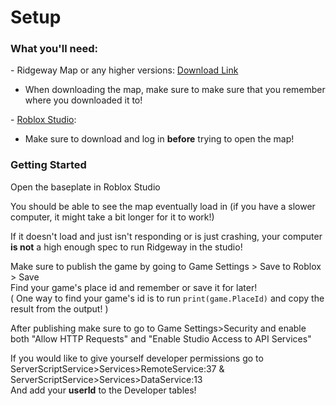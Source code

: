 # Setup

### What you'll need:[​](https://ags816710.github.io/rcd/docs/setup#what-youll-need) <a href="#what-youll-need" id="what-youll-need"></a>

\- Ridgeway Map or any higher versions: [Download Link](https://cdn.discordapp.com/attachments/973021949724856350/1043674319559082004/Concepts.rbxl)

* When downloading the map, make sure to make sure that you remember where you downloaded it to!

\- [Roblox Studio](https://setup.rbxcdn.com/RobloxStudioLauncherBeta.exe):

* Make sure to download and log in **before** trying to open the map!

### Getting Started[​](https://ags816710.github.io/rcd/docs/setup#getting-started) <a href="#getting-started" id="getting-started"></a>

Open the baseplate in Roblox Studio

You should be able to see the map eventually load in (if you have a slower computer, it might take a bit longer for it to work!)

If it doesn't load and just isn't responding or is just crashing, your computer **is not** a high enough spec to run Ridgeway in the studio!

Make sure to publish the game by going to Game Settings > Save to Roblox > Save\
Find your game's place id and remember or save it for later!\
( One way to find your game's id is to run `print(game.PlaceId)` and copy the result from the output! )

After publishing make sure to go to Game Settings>Security and enable both "Allow HTTP Requests" and "Enable Studio Access to API Services"

If you would like to give yourself developer permissions go to\
ServerScriptService>Services>RemoteService:37 & ServerScriptService>Services>DataService:13\
And add your **userId** to the Developer tables!
